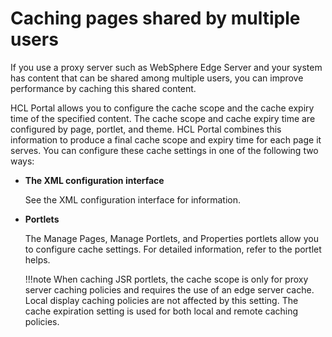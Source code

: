 # Caching pages shared by multiple users

If you use a proxy server such as WebSphere Edge Server and your system has content that can be shared among multiple users, you can improve performance by caching this shared content.

HCL Portal allows you to configure the cache scope and the cache expiry time of the specified content. The cache scope and cache expiry time are configured by page, portlet, and theme. HCL Portal combines this information to produce a final cache scope and expiry time for each page it serves. You can configure these cache settings in one of the following two ways:

-   **The XML configuration interface**

    See the XML configuration interface for information.

-   **Portlets**

    The Manage Pages, Manage Portlets, and Properties portlets allow you to configure cache settings. For detailed information, refer to the portlet helps.

    !!!note
        When caching JSR portlets, the cache scope is only for proxy server caching policies and requires the use of an edge server cache. Local display caching policies are not affected by this setting. The cache expiration setting is used for both local and remote caching policies.



